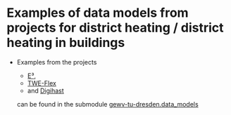 # Examples of data models from projects for district heating / district heating in buildings

- Examples from the projects 
    - [E³](https://n5geh.de/e3/),
    - [TWE-Flex](https://n5geh.de/twe-flex/)
    - and [Digihast](https://n5geh.de/digihast/) <br>
    
    can be found in the submodule [gewv-tu-dresden.data_models](https://github.com/gewv-tu-dresden/n5geh.data_models)
